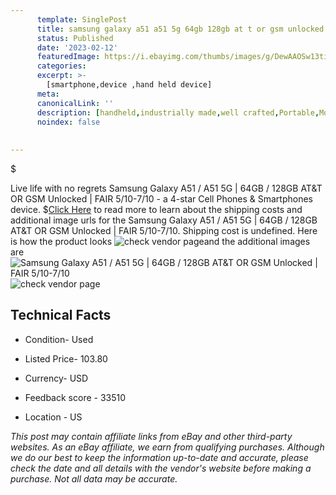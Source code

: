 ```yaml
---
      template: SinglePost
      title: samsung galaxy a51 a51 5g 64gb 128gb at t or gsm unlocked fair 5 10 7 10
      status: Published
      date: '2023-02-12'
      featuredImage: https://i.ebayimg.com/thumbs/images/g/DewAAOSw13ti6S~r/s-l225.jpg
      categories: 
      excerpt: >-
        [smartphone,device ,hand held device]
      meta:
      canonicalLink: ''
      description: [handheld,industrially made,well crafted,Portable,Mobile,Compact,Convenient,Lightweight,Maneuverable,Man-portable,Miniature,Carriable,Hand-held,Light,Holdable,Transportable,Mobile device,Pocket-sized,On-the-go,Wireless,Cordless,Compact size,Convenient size, smartphone,device ,hand held device]
      noindex: false
      
        
---
```

$

Live life with no regrets Samsung Galaxy A51 / A51 5G | 64GB / 128GB AT&T OR GSM Unlocked | FAIR 5/10-7/10 - a 4-star Cell Phones & Smartphones device.
$[Click Here](https://www.ebay.com/itm/255108684766?hash=item3b65a99bde%3Ag%3ADewAAOSw13ti6S%7Er&mkevt=1&mkcid=1&mkrid=711-53200-19255-0&campid=%253CePNCampaignId%253E&customid=%253CreferenceId%253E&toolid=10049) to read more to learn about the shipping costs and additional image urls for the Samsung Galaxy A51 / A51 5G | 64GB / 128GB AT&T OR GSM Unlocked | FAIR 5/10-7/10. Shipping cost is undefined. Here is how the product looks ![check vendor page](https://i.ebayimg.com/thumbs/images/g/DewAAOSw13ti6S~r/s-l225.jpg)and the additional images are![Samsung Galaxy A51 / A51 5G | 64GB / 128GB AT&T OR GSM Unlocked | FAIR 5/10-7/10](https://i.ebayimg.com/images/g/DewAAOSw13ti6S~r/s-l1600.jpg)![check vendor page](https://origin-galleryplus.ebayimg.com/ws/web/255108684766_2_0_1/225x225.jpg,https://origin-galleryplus.ebayimg.com/ws/web/255108684766_3_0_1/225x225.jpg,https://origin-galleryplus.ebayimg.com/ws/web/255108684766_4_0_1/225x225.jpg,https://origin-galleryplus.ebayimg.com/ws/web/255108684766_5_0_1/225x225.jpg,https://origin-galleryplus.ebayimg.com/ws/web/255108684766_6_0_1/225x225.jpg)



 ## Technical Facts 



     
      

 - Condition- Used 


      

 - Listed Price- 103.80 


      

 - Currency- USD 


      

 - Feedback score - 33510 


      

 - Location - US 


      
      

 *_This post may contain affiliate links from eBay and other third-party websites. As an eBay affiliate, we earn from qualifying purchases. Although we do our best to keep the information up-to-date and accurate, please check the date and all details with the vendor's website before making a purchase. Not all data may be accurate._*







